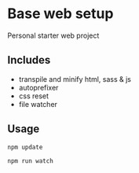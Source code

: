 # Base web setup

Personal starter web project

## Includes
* transpile and minify html, sass & js
* autoprefixer
* css reset
* file watcher

## Usage
`npm update`

`npm run watch`
